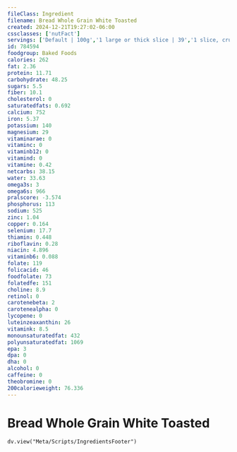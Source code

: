 ```yaml
---
fileClass: Ingredient
filename: Bread Whole Grain White Toasted
created: 2024-12-21T19:27:02-06:00
cssclasses: ['nutFact']
servings: ['Default | 100g','1 large or thick slice | 39','1 slice, crust not eaten | 15','1 small or thin/very thin slice | 22','1 medium or regular slice | 33','1 slice, snack-size | 9']
id: 784594
foodgroup: Baked Foods
calories: 262
fat: 2.36
protein: 11.71
carbohydrate: 48.25
sugars: 5.5
fiber: 10.1
cholesterol: 0
saturatedfats: 0.692
calcium: 752
iron: 5.37
potassium: 140
magnesium: 29
vitaminarae: 0
vitaminc: 0
vitaminb12: 0
vitamind: 0
vitamine: 0.42
netcarbs: 38.15
water: 33.63
omega3s: 3
omega6s: 966
pralscore: -3.574
phosphorus: 113
sodium: 525
zinc: 1.04
copper: 0.164
selenium: 17.7
thiamin: 0.448
riboflavin: 0.28
niacin: 4.896
vitaminb6: 0.088
folate: 119
folicacid: 46
foodfolate: 73
folatedfe: 151
choline: 8.9
retinol: 0
carotenebeta: 2
carotenealpha: 0
lycopene: 0
luteinzeaxanthin: 26
vitamink: 8.5
monounsaturatedfat: 432
polyunsaturatedfat: 1069
epa: 3
dpa: 0
dha: 0
alcohol: 0
caffeine: 0
theobromine: 0
200calorieweight: 76.336
---
```


# Bread Whole Grain White Toasted

```dataviewjs
dv.view("Meta/Scripts/IngredientsFooter")
```